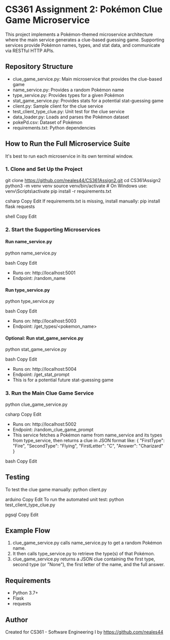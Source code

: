 # CS361 Assignment 2: Pokémon Clue Game Microservice
This project implements a Pokémon-themed microservice architecture where the main service generates a clue-based guessing game. Supporting services provide Pokémon names, types, and stat data, and communicate via RESTful HTTP APIs.

## Repository Structure
- clue_game_service.py: Main microservice that provides the clue-based game
- name_service.py: Provides a random Pokémon name
- type_service.py: Provides types for a given Pokémon
- stat_game_service.py: Provides stats for a potential stat-guessing game
- client.py: Sample client for the clue service
- test_client_type_clue.py: Unit test for the clue service
- data_loader.py: Loads and parses the Pokémon dataset
- pokePd.csv: Dataset of Pokémon
- requirements.txt: Python dependencies

## How to Run the Full Microservice Suite
It's best to run each microservice in its own terminal window.

### 1. Clone and Set Up the Project
git clone https://github.com/neales44/CS361Assign2.git
cd CS361Assign2
python3 -m venv venv
source venv/bin/activate # On Windows use: venv\Scripts\activate
pip install -r requirements.txt

csharp
Copy
Edit
If requirements.txt is missing, install manually:
pip install flask requests

shell
Copy
Edit

### 2. Start the Supporting Microservices

#### Run name_service.py
python name_service.py

bash
Copy
Edit
- Runs on: http://localhost:5001
- Endpoint: /random_name

#### Run type_service.py
python type_service.py

bash
Copy
Edit
- Runs on: http://localhost:5003
- Endpoint: /get_types/<pokemon_name>

#### Optional: Run stat_game_service.py
python stat_game_service.py

bash
Copy
Edit
- Runs on: http://localhost:5004
- Endpoint: /get_stat_prompt
- This is for a potential future stat-guessing game

### 3. Run the Main Clue Game Service
python clue_game_service.py

csharp
Copy
Edit
- Runs on: http://localhost:5002
- Endpoint: /random_clue_game_prompt
- This service fetches a Pokémon name from name_service and its types from type_service, then returns a clue in JSON format like:
{
"FirstType": "Fire",
"SecondType": "Flying",
"FirstLetter": "C",
"Answer": "Charizard"
}

bash
Copy
Edit

## Testing
To test the clue game manually:
python client.py

arduino
Copy
Edit
To run the automated unit test:
python test_client_type_clue.py

pgsql
Copy
Edit

## Example Flow
1. clue_game_service.py calls name_service.py to get a random Pokémon name.
2. It then calls type_service.py to retrieve the type(s) of that Pokémon.
3. clue_game_service.py returns a JSON clue containing the first type, second type (or "None"), the first letter of the name, and the full answer.

## Requirements
- Python 3.7+
- Flask
- requests

## Author
Created for CS361 - Software Engineering I by https://github.com/neales44
